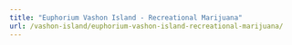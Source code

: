 ```yaml
---
title: "Euphorium Vashon Island - Recreational Marijuana"
url: /vashon-island/euphorium-vashon-island-recreational-marijuana/
---
```

